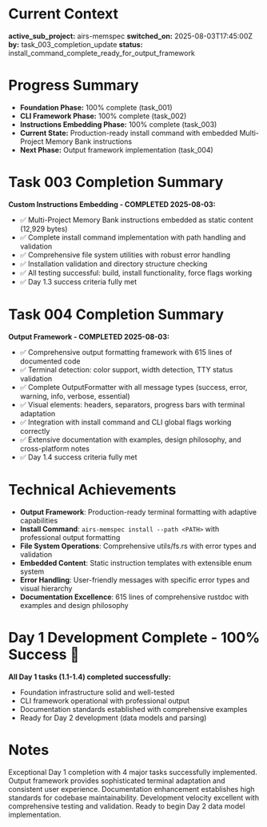 # Current Context

**active_sub_project:** airs-memspec
**switched_on:** 2025-08-03T17:45:00Z
**by:** task_003_completion_update
**status:** install_command_complete_ready_for_output_framework

# Progress Summary
- **Foundation Phase:** 100% complete (task_001)
- **CLI Framework Phase:** 100% complete (task_002) 
- **Instructions Embedding Phase:** 100% complete (task_003)
- **Current State:** Production-ready install command with embedded Multi-Project Memory Bank instructions
- **Next Phase:** Output framework implementation (task_004)

# Task 003 Completion Summary
**Custom Instructions Embedding - COMPLETED 2025-08-03:**
- ✅ Multi-Project Memory Bank instructions embedded as static content (12,929 bytes)
- ✅ Complete install command implementation with path handling and validation
- ✅ Comprehensive file system utilities with robust error handling
- ✅ Installation validation and directory structure checking
- ✅ All testing successful: build, install functionality, force flags working
- ✅ Day 1.3 success criteria fully met

# Task 004 Completion Summary
**Output Framework - COMPLETED 2025-08-03:**
- ✅ Comprehensive output formatting framework with 615 lines of documented code
- ✅ Terminal detection: color support, width detection, TTY status validation
- ✅ Complete OutputFormatter with all message types (success, error, warning, info, verbose, essential)
- ✅ Visual elements: headers, separators, progress bars with terminal adaptation
- ✅ Integration with install command and CLI global flags working correctly
- ✅ Extensive documentation with examples, design philosophy, and cross-platform notes
- ✅ Day 1.4 success criteria fully met

# Technical Achievements
- **Output Framework**: Production-ready terminal formatting with adaptive capabilities
- **Install Command**: `airs-memspec install --path <PATH>` with professional output formatting
- **File System Operations**: Comprehensive utils/fs.rs with error types and validation
- **Embedded Content**: Static instruction templates with extensible enum system
- **Error Handling**: User-friendly messages with specific error types and visual hierarchy
- **Documentation Excellence**: 615 lines of comprehensive rustdoc with examples and design philosophy

# Day 1 Development Complete - 100% Success 🎉
**All Day 1 tasks (1.1-1.4) completed successfully:**
- Foundation infrastructure solid and well-tested
- CLI framework operational with professional output
- Documentation standards established with comprehensive examples
- Ready for Day 2 development (data models and parsing)

# Notes
Exceptional Day 1 completion with 4 major tasks successfully implemented. Output framework provides sophisticated terminal adaptation and consistent user experience. Documentation enhancement establishes high standards for codebase maintainability. Development velocity excellent with comprehensive testing and validation. Ready to begin Day 2 data model implementation.

